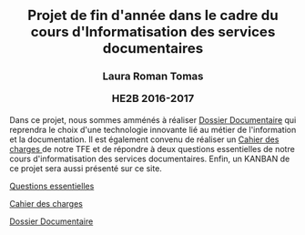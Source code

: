 <html>
<body>
<h1> 
<font size="+2">
<p align="center"> Projet de fin d'année dans le cadre du cours d'Informatisation des services documentaires</p></font>
<font size="+1">
<p align="center">Laura Roman Tomas</p>
<p align="center">HE2B 2016-2017</p>
</font>
</h1>
<p> Dans ce projet, nous sommes amménés à réaliser <a href="lromantomas.github.io/Dossier documentaire/index.html"> Dossier Documentaire</a> qui reprendra le choix d'une technologie innovante lié au métier de l'information et la documentation. Il est également convenu de réaliser un <a href="cahier.html"> Cahier des charges </a> de notre TFE et de répondre à deux questions essentielles de notre cours d'informatisation des services documentaires. Enfin, un KANBAN de ce projet sera aussi présenté sur ce site.</p>
<p><a href="Questions.html"> Questions essentielles</a></p>
<p><a href="cahier.html"> Cahier des charges </a></p>
<p><a href="lromantomas.github.io/Dossier documentaire/index.html"> Dossier Documentaire</a></p>

